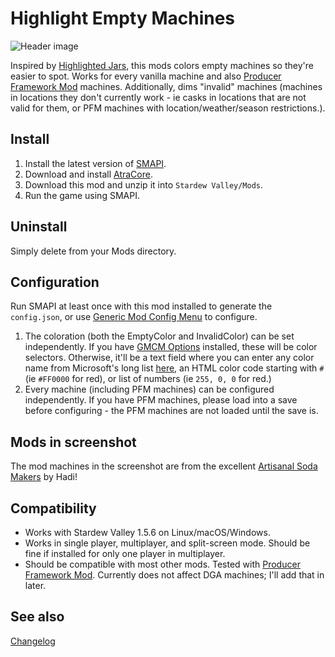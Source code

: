 Highlight Empty Machines
===========================

![Header image](HighlightEmptyMachines/docs/machines.jpg)

Inspired by [Highlighted Jars](https://www.nexusmods.com/stardewvalley/mods/6833), this mods colors empty machines so they're easier to spot. Works for every vanilla machine and also [Producer Framework Mod](https://www.nexusmods.com/stardewvalley/mods/4970) machines. Additionally, dims "invalid" machines (machines in locations they don't currently work - ie casks in locations that are not valid for them, or PFM machines with location/weather/season restrictions.).

## Install

1. Install the latest version of [SMAPI](https://smapi.io).
2. Download and install [AtraCore](https://www.nexusmods.com/stardewvalley/mods/12932).
2. Download this mod and unzip it into `Stardew Valley/Mods`.
3. Run the game using SMAPI.

## Uninstall
Simply delete from your Mods directory.

## Configuration
Run SMAPI at least once with this mod installed to generate the `config.json`, or use [Generic Mod Config Menu](https://www.nexusmods.com/stardewvalley/mods/5098) to configure.

1. The coloration (both the EmptyColor and InvalidColor) can be set independently. If you have [GMCM Options](https://www.nexusmods.com/stardewvalley/mods/10505) installed, these will be color selectors. Otherwise, it'll be a text field where you can enter any color name from Microsoft's long list [here](https://docs.microsoft.com/en-us/dotnet/api/system.drawing.knowncolor?view=net-6.0), an HTML color code starting with `#` (ie `#FF0000` for red), or list of numbers (ie `255, 0, 0` for red.)
2. Every machine (including PFM machines) can be configured independently. If you have PFM machines, please load into a save before configuring - the PFM machines are not loaded until the save is.

## Mods in screenshot

The mod machines in the screenshot are from the excellent [Artisanal Soda Makers](https://www.nexusmods.com/stardewvalley/mods/5173) by Hadi!

## Compatibility

* Works with Stardew Valley 1.5.6 on Linux/macOS/Windows.
* Works in single player, multiplayer, and split-screen mode. Should be fine if installed for only one player in multiplayer.
* Should be compatible with most other mods. Tested with [Producer Framework Mod](https://www.nexusmods.com/stardewvalley/mods/4970). Currently does not affect DGA machines; I'll add that in later.

## See also

[Changelog](docs/Changelog.md)
